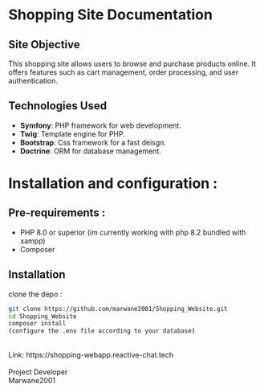 # Shopping Site Documentation

## Site Objective

This shopping site allows users to browse and purchase products online. It offers features such as cart management, order processing, and user authentication.

## Technologies Used

- **Symfony**: PHP framework for web development.
- **Twig**: Template engine for PHP.
- **Bootstrap**: Css framework for a fast deisgn.
- **Doctrine**: ORM for database management.

# Installation and configuration :

## Pre-requirements :

- PHP 8.0 or superior (im currently working with php 8.2 bundled with xampp)
- Composer

## Installation

clone the depo :
```bash
git clone https://github.com/marwane2001/Shopping_Website.git
cd Shopping_Website
composer install
(configure the .env file according to your database)
```
<br>
Link: https://shopping-webapp.reactive-chat.tech
<br>

   
<br>
Project Developer
<br>
Marwane2001
